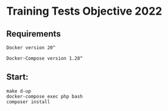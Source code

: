 # Training Tests Objective 2022

## Requirements

````
Docker version 20^
````
````
Docker-Compose version 1.28^
````

## Start:

````
make d-up
docker-compose exec php bash 
composer install
````